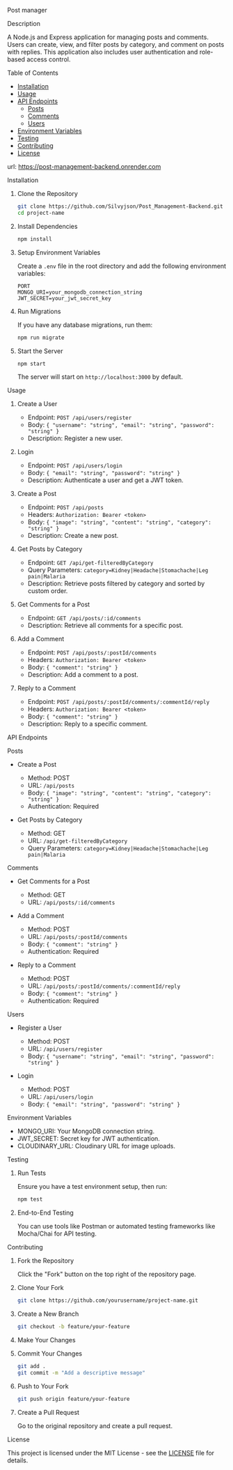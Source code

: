Post manager

Description

A Node.js and Express application for managing posts and comments. Users can create, view, and filter posts by category, and comment on posts with replies. This application also includes user authentication and role-based access control.

Table of Contents

- [Installation](installation)
- [Usage](usage)
- [API Endpoints](api-endpoints)
  - [Posts](posts)
  - [Comments](comments)
  - [Users](users)
- [Environment Variables](environment-variables)
- [Testing](testing)
- [Contributing](contributing)
- [License](license)

url: https://post-management-backend.onrender.com

Installation

1. Clone the Repository

   ```bash
   git clone https://github.com/Silvyjson/Post_Management-Backend.git
   cd project-name
   ```

2. Install Dependencies

   ```bash
   npm install
   ```

3. Setup Environment Variables

   Create a `.env` file in the root directory and add the following environment variables:

   ```env
   PORT
   MONGO_URI=your_mongodb_connection_string
   JWT_SECRET=your_jwt_secret_key
   ```

4. Run Migrations

   If you have any database migrations, run them:

   ```bash
   npm run migrate
   ```

5. Start the Server

   ```bash
   npm start
   ```

   The server will start on `http://localhost:3000` by default.

Usage

1. Create a User

   - Endpoint: `POST /api/users/register`
   - Body: `{ "username": "string", "email": "string", "password": "string" }`
   - Description: Register a new user.

2. Login

   - Endpoint: `POST /api/users/login`
   - Body: `{ "email": "string", "password": "string" }`
   - Description: Authenticate a user and get a JWT token.

3. Create a Post

   - Endpoint: `POST /api/posts`
   - Headers: `Authorization: Bearer <token>`
   - Body: `{ "image": "string", "content": "string", "category": "string" }`
   - Description: Create a new post.

4. Get Posts by Category

   - Endpoint: `GET /api/get-filteredByCategory`
   - Query Parameters: `category=Kidney|Headache|Stomachache|Leg pain|Malaria`
   - Description: Retrieve posts filtered by category and sorted by custom order.

5. Get Comments for a Post

   - Endpoint: `GET /api/posts/:id/comments`
   - Description: Retrieve all comments for a specific post.

6. Add a Comment

   - Endpoint: `POST /api/posts/:postId/comments`
   - Headers: `Authorization: Bearer <token>`
   - Body: `{ "comment": "string" }`
   - Description: Add a comment to a post.

7. Reply to a Comment

   - Endpoint: `POST /api/posts/:postId/comments/:commentId/reply`
   - Headers: `Authorization: Bearer <token>`
   - Body: `{ "comment": "string" }`
   - Description: Reply to a specific comment.

API Endpoints

Posts

- Create a Post

  - Method: POST
  - URL: `/api/posts`
  - Body: `{ "image": "string", "content": "string", "category": "string" }`
  - Authentication: Required

- Get Posts by Category
  - Method: GET
  - URL: `/api/get-filteredByCategory`
  - Query Parameters: `category=Kidney|Headache|Stomachache|Leg pain|Malaria`

Comments

- Get Comments for a Post
  - Method: GET
  - URL: `/api/posts/:id/comments`
- Add a Comment

  - Method: POST
  - URL: `/api/posts/:postId/comments`
  - Body: `{ "comment": "string" }`
  - Authentication: Required

- Reply to a Comment
  - Method: POST
  - URL: `/api/posts/:postId/comments/:commentId/reply`
  - Body: `{ "comment": "string" }`
  - Authentication: Required

Users

- Register a User

  - Method: POST
  - URL: `/api/users/register`
  - Body: `{ "username": "string", "email": "string", "password": "string" }`

- Login
  - Method: POST
  - URL: `/api/users/login`
  - Body: `{ "email": "string", "password": "string" }`

Environment Variables

- MONGO_URI: Your MongoDB connection string.
- JWT_SECRET: Secret key for JWT authentication.
- CLOUDINARY_URL: Cloudinary URL for image uploads.

Testing

1. Run Tests

   Ensure you have a test environment setup, then run:

   ```bash
   npm test
   ```

2. End-to-End Testing

   You can use tools like Postman or automated testing frameworks like Mocha/Chai for API testing.

Contributing

1. Fork the Repository

   Click the "Fork" button on the top right of the repository page.

2. Clone Your Fork

   ```bash
   git clone https://github.com/yourusername/project-name.git
   ```

3. Create a New Branch

   ```bash
   git checkout -b feature/your-feature
   ```

4. Make Your Changes

5. Commit Your Changes

   ```bash
   git add .
   git commit -m "Add a descriptive message"
   ```

6. Push to Your Fork

   ```bash
   git push origin feature/your-feature
   ```

7. Create a Pull Request

   Go to the original repository and create a pull request.

License

This project is licensed under the MIT License - see the [LICENSE](LICENSE) file for details.
